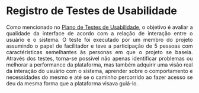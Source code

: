 # Registro de Testes de Usabilidade

<p align="justify">Como mencionado no <a href="10-Plano de Testes de Usabilidade.md">Plano de Testes de Usabilidade</a>, o objetivo é avaliar a qualidade da interface de acordo com a relação de interação entre o usuário e o sistema. O teste foi executado por um membro do projeto assumindo o papel de facilitador e teve a participação de 5 pessoas com caractéristicas semelhantes às personas em que o projeto se baseia. Através dos testes, torna-se possível não apenas identificar problemas ou melhorar a performance da plataforma, mas também adquirir uma visão real da interação do usuário com o sistema, aprender sobre o comportamento e necessidades do mesmo e até se o caminho percorrido ao fazer acesso se deu da mesma forma que a plataforma visava guiá-lo.
